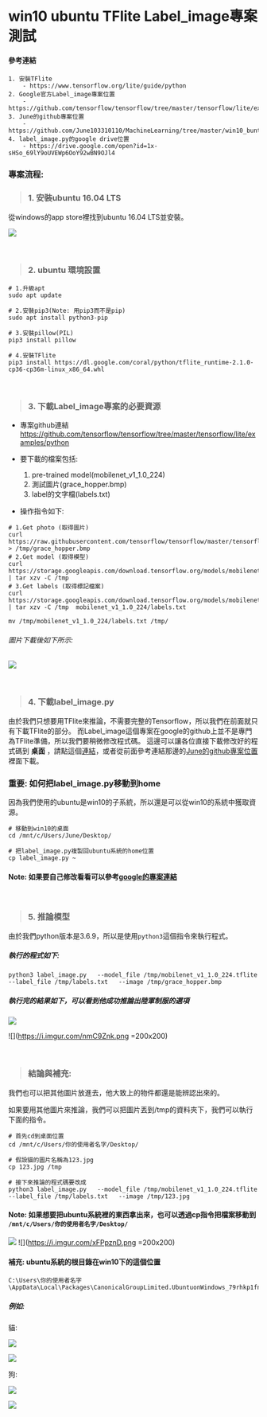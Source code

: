 
# win10 ubuntu TFlite Label_image專案測試

#### 參考連結

```
1. 安裝TFlite
    - https://www.tensorflow.org/lite/guide/python
2. Google官方Label_image專案位置
    - https://github.com/tensorflow/tensorflow/tree/master/tensorflow/lite/examples/python
3. June的github專案位置
    - https://github.com/June103310110/MachineLearning/tree/master/win10_buntu_test/Label_image
4. label_image.py的google drive位置
    - https://drive.google.com/open?id=1x-sHSo_69lY9oUVEWp6OoY92wBN9OJl4
```


### 專案流程:
> ### 1. 安裝ubuntu 16.04 LTS
從windows的app store裡找到ubuntu 16.04 LTS並安裝。

![](https://i.imgur.com/oxazE7s.png)

<br>

> ### 2. ubuntu 環境設置


```
# 1.升級apt
sudo apt update

# 2.安裝pip3(Note: 用pip3而不是pip)
sudo apt install python3-pip

# 3.安裝pillow(PIL)
pip3 install pillow 

# 4.安裝TFlite
pip3 install https://dl.google.com/coral/python/tflite_runtime-2.1.0-cp36-cp36m-linux_x86_64.whl
```
<br>

> ### 3.  下載Label_image專案的必要資源
- 專案github連結
https://github.com/tensorflow/tensorflow/tree/master/tensorflow/lite/examples/python

- 要下載的檔案包括:
    1. pre-trained model(mobilenet_v1_1.0_224)
    2. 測試圖片(grace_hopper.bmp)
    3. label的文字檔(labels.txt)
    
- 操作指令如下: 
```
# 1.Get photo (取得圖片)
curl https://raw.githubusercontent.com/tensorflow/tensorflow/master/tensorflow/lite/examples/label_image/testdata/grace_hopper.bmp > /tmp/grace_hopper.bmp
# 2.Get model (取得模型)
curl https://storage.googleapis.com/download.tensorflow.org/models/mobilenet_v1_2018_02_22/mobilenet_v1_1.0_224.tgz | tar xzv -C /tmp
# 3.Get labels (取得標記檔案)
curl https://storage.googleapis.com/download.tensorflow.org/models/mobilenet_v1_1.0_224_frozen.tgz  | tar xzv -C /tmp  mobilenet_v1_1.0_224/labels.txt

mv /tmp/mobilenet_v1_1.0_224/labels.txt /tmp/
```
###### 圖片下載後如下所示: 
![](https://i.imgur.com/kMk8tvd.png)

<br>

> ### 4. 下載label_image.py
由於我們只想要用TFlite來推論，不需要完整的Tensorflow，所以我們在前面就只有下載TFlite的部分。
而Label_image這個專案在google的github上並不是專門為TFlite準備，所以我們要稍微修改程式碼。
這邊可以讓各位直接下載修改好的程式碼到 **桌面** ，請點這個[連結](https://drive.google.com/open?id=1x-sHSo_69lY9oUVEWp6OoY92wBN9OJl4)，或者從前面參考連結那邊的[June的github專案位置](https://github.com/June103310110/MachineLearning/tree/master/win10_buntu_test/Label_image)裡面下載。

### 重要: 如何把label_image.py移動到home
因為我們使用的ubuntu是win10的子系統，所以還是可以從win10的系統中獲取資源。
```
# 移動到win10的桌面
cd /mnt/c/Users/June/Desktop/

# 把label_image.py複製回ubuntu系統的home位置
cp label_image.py ~
```

#### Note: 如果要自己修改看看可以參考[google的專案連結](https://github.com/tensorflow/tensorflow/tree/master/tensorflow/lite/examples/python)

<br>

> ### 5. 推論模型
由於我們python版本是3.6.9，所以是使用`python3`這個指令來執行程式。

##### 執行的程式如下:

```
python3 label_image.py   --model_file /tmp/mobilenet_v1_1.0_224.tflite   --label_file /tmp/labels.txt   --image /tmp/grace_hopper.bmp
```

##### 執行完的結果如下，可以看到他成功推論出陸軍制服的選項
![](https://i.imgur.com/ByW3gxX.png)

![](https://i.imgur.com/nmC9Znk.png =200x200)

<br>

> ### 結論與補充: 
我們也可以把其他圖片放進去，他大致上的物件都還是能辨認出來的。

如果要用其他圖片來推論，我們可以把圖片丟到/tmp的資料夾下，我們可以執行下面的指令。
```
# 首先cd到桌面位置
cd /mnt/c/Users/你的使用者名字/Desktop/

# 假設貓的圖片名稱為123.jpg
cp 123.jpg /tmp

# 接下來推論的程式碼要改成
python3 label_image.py   --model_file /tmp/mobilenet_v1_1.0_224.tflite   --label_file /tmp/labels.txt   --image /tmp/123.jpg
```

#### Note: 如果想要把ubuntu系統裡的東西拿出來，也可以透過cp指令把檔案移動到 `/mnt/c/Users/你的使用者名字/Desktop/`
![](https://i.imgur.com/pNdo6cI.png)
![](https://i.imgur.com/xFPpznD.png =200x200)

#### 補充: ubuntu系統的根目錄在win10下的這個位置 
```
C:\Users\你的使用者名字\AppData\Local\Packages\CanonicalGroupLimited.UbuntuonWindows_79rhkp1fndgsc\LocalState\rootfs
```

##### 例如: 
貓: 

![](https://i.imgur.com/CfYxKkG.jpg)

![](https://i.imgur.com/bmU6ACk.png)

狗: 

![](https://i.imgur.com/2d7D3Jt.jpg)

![](https://i.imgur.com/kWggu0b.png)
